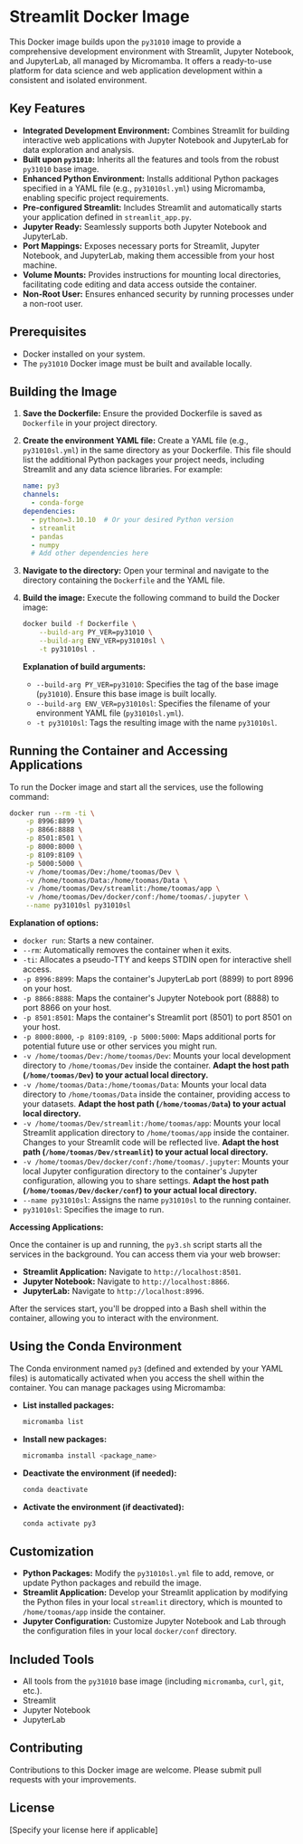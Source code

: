 # Streamlit Docker Image

This Docker image builds upon the `py31010` image to provide a comprehensive development environment with Streamlit, Jupyter Notebook, and JupyterLab, all managed by Micromamba. It offers a ready-to-use platform for data science and web application development within a consistent and isolated environment.

## Key Features

* **Integrated Development Environment:** Combines Streamlit for building interactive web applications with Jupyter Notebook and JupyterLab for data exploration and analysis.
* **Built upon `py31010`:** Inherits all the features and tools from the robust `py31010` base image.
* **Enhanced Python Environment:** Installs additional Python packages specified in a YAML file (e.g., `py31010sl.yml`) using Micromamba, enabling specific project requirements.
* **Pre-configured Streamlit:** Includes Streamlit and automatically starts your application defined in `streamlit_app.py`.
* **Jupyter Ready:** Seamlessly supports both Jupyter Notebook and JupyterLab.
* **Port Mappings:** Exposes necessary ports for Streamlit, Jupyter Notebook, and JupyterLab, making them accessible from your host machine.
* **Volume Mounts:** Provides instructions for mounting local directories, facilitating code editing and data access outside the container.
* **Non-Root User:** Ensures enhanced security by running processes under a non-root user.

## Prerequisites

* Docker installed on your system.
* The `py31010` Docker image must be built and available locally.

## Building the Image

1. **Save the Dockerfile:** Ensure the provided Dockerfile is saved as `Dockerfile` in your project directory.
2. **Create the environment YAML file:** Create a YAML file (e.g., `py31010sl.yml`) in the same directory as your Dockerfile. This file should list the additional Python packages your project needs, including Streamlit and any data science libraries. For example:

   ```yaml
   name: py3
   channels:
     - conda-forge
   dependencies:
     - python=3.10.10  # Or your desired Python version
     - streamlit
     - pandas
     - numpy
     # Add other dependencies here
   ```

3. **Navigate to the directory:** Open your terminal and navigate to the directory containing the `Dockerfile` and the YAML file.
4. **Build the image:** Execute the following command to build the Docker image:

   ```bash
   docker build -f Dockerfile \
       --build-arg PY_VER=py31010 \
       --build-arg ENV_VER=py31010sl \
       -t py31010sl .
   ```

   **Explanation of build arguments:**

   * `--build-arg PY_VER=py31010`: Specifies the tag of the base image (`py31010`). Ensure this base image is built locally.
   * `--build-arg ENV_VER=py31010sl`: Specifies the filename of your environment YAML file (`py31010sl.yml`).
   * `-t py31010sl`: Tags the resulting image with the name `py31010sl`.

## Running the Container and Accessing Applications

To run the Docker image and start all the services, use the following command:

```bash
docker run --rm -ti \
    -p 8996:8899 \
    -p 8866:8888 \
    -p 8501:8501 \
    -p 8000:8000 \
    -p 8109:8109 \
    -p 5000:5000 \
    -v /home/toomas/Dev:/home/toomas/Dev \
    -v /home/toomas/Data:/home/toomas/Data \
    -v /home/toomas/Dev/streamlit:/home/toomas/app \
    -v /home/toomas/Dev/docker/conf:/home/toomas/.jupyter \
    --name py31010sl py31010sl
```

**Explanation of options:**

* `docker run`: Starts a new container.
* `--rm`: Automatically removes the container when it exits.
* `-ti`: Allocates a pseudo-TTY and keeps STDIN open for interactive shell access.
* `-p 8996:8899`: Maps the container's JupyterLab port (8899) to port 8996 on your host.
* `-p 8866:8888`: Maps the container's Jupyter Notebook port (8888) to port 8866 on your host.
* `-p 8501:8501`: Maps the container's Streamlit port (8501) to port 8501 on your host.
* `-p 8000:8000`, `-p 8109:8109`, `-p 5000:5000`: Maps additional ports for potential future use or other services you might run.
* `-v /home/toomas/Dev:/home/toomas/Dev`: Mounts your local development directory to `/home/toomas/Dev` inside the container. **Adapt the host path (`/home/toomas/Dev`) to your actual local directory.**
* `-v /home/toomas/Data:/home/toomas/Data`: Mounts your local data directory to `/home/toomas/Data` inside the container, providing access to your datasets. **Adapt the host path (`/home/toomas/Data`) to your actual local directory.**
* `-v /home/toomas/Dev/streamlit:/home/toomas/app`: Mounts your local Streamlit application directory to `/home/toomas/app` inside the container. Changes to your Streamlit code will be reflected live. **Adapt the host path (`/home/toomas/Dev/streamlit`) to your actual local directory.**
* `-v /home/toomas/Dev/docker/conf:/home/toomas/.jupyter`: Mounts your local Jupyter configuration directory to the container's Jupyter configuration, allowing you to share settings. **Adapt the host path (`/home/toomas/Dev/docker/conf`) to your actual local directory.**
* `--name py31010sl`: Assigns the name `py31010sl` to the running container.
* `py31010sl`: Specifies the image to run.

**Accessing Applications:**

Once the container is up and running, the `py3.sh` script starts all the services in the background. You can access them via your web browser:

* **Streamlit Application:**  Navigate to `http://localhost:8501`.
* **Jupyter Notebook:** Navigate to `http://localhost:8866`.
* **JupyterLab:** Navigate to `http://localhost:8996`.

After the services start, you'll be dropped into a Bash shell within the container, allowing you to interact with the environment.

## Using the Conda Environment

The Conda environment named `py3` (defined and extended by your YAML files) is automatically activated when you access the shell within the container. You can manage packages using Micromamba:

* **List installed packages:**
  ```bash
  micromamba list
  ```
* **Install new packages:**
  ```bash
  micromamba install <package_name>
  ```
* **Deactivate the environment (if needed):**
  ```bash
  conda deactivate
  ```
* **Activate the environment (if deactivated):**
  ```bash
  conda activate py3
  ```

## Customization

* **Python Packages:** Modify the `py31010sl.yml` file to add, remove, or update Python packages and rebuild the image.
* **Streamlit Application:** Develop your Streamlit application by modifying the Python files in your local `streamlit` directory, which is mounted to `/home/toomas/app` inside the container.
* **Jupyter Configuration:** Customize Jupyter Notebook and Lab through the configuration files in your local `docker/conf` directory.

## Included Tools

* All tools from the `py31010` base image (including `micromamba`, `curl`, `git`, etc.).
* Streamlit
* Jupyter Notebook
* JupyterLab

## Contributing

Contributions to this Docker image are welcome. Please submit pull requests with your improvements.

## License

[Specify your license here if applicable]
